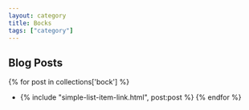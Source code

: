 ```yaml
---
layout: category
title: Bocks
tags: ["category"]
---
```


## Blog Posts

{% for post in collections['bock'] %}
  * {% include "simple-list-item-link.html", post:post %}
{% endfor %}
